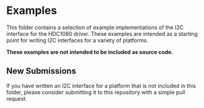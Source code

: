 # Examples

This folder contains a selection of example implementations of the I2C interface for the HDC1080 driver. These examples are intended as a starting point for writing I2C interfaces for a variety of platforms.

**These examples are not intended to be included as source code.**

## New Submissions

If you have written an I2C interface for a platform that is not included in this folder, please consider submitting it to this repository with a simple pull request.
